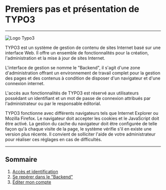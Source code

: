 # Premiers pas et présentation de TYPO3

---

![Logo Typo3](https://typo3.org/typo3conf/ext/t3org_template/i/typo3-logo.png)

TYPO3 est un système de gestion de contenu de sites Internet basé sur une interface Web. Il offre un ensemble de fonctionnalités pour la création, l'administration et la mise à jour de sites Internet.

L'interface de gestion se nomme le "Backend", il s'agit d'une zone d'administration offrant un environnement de travail complet pour la gestion des pages et des contenus à condition de disposer d'un navigateur et d'une connexion internet.

L'accès  aux  fonctionnalités  de  TYPO3  est  réservé  aux utilisateurs possédant un identifiant et un mot de passe de  connexion  attribués  par  l'administrateur  ou  par le  responsable éditorial.

TYPO3 fonctionne avec différents navigateurs tels que Internet Explorer ou Mozilla Firefox. Le navigateur doit accepter les cookies et le JavaScript doit être activé. La gestion du cache du navigateur doit être configurée de telle façon qu'à chaque visite de la page, le système vérifie s'il en existe une version plus récente. Il convient de solliciter l'aide de votre administrateur pour réaliser ces réglages en cas de difficultés.

---

## **Sommaire**

1. [Accès et identification](/présentation-de-typo3/acces-et-identification.md "Accès et identification")
2. [Se repérer dans le "Backend"](/présentation-de-typo3/se-reperer-dans-le-backend.md)
3. [Éditer mon compte](/présentation-de-typo3/gerer-mon-compte.md)



